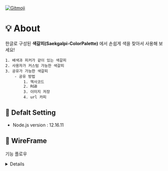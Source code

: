 <a href="https://gitmoji.carloscuesta.me">
  <img src="https://img.shields.io/badge/gitmoji-%20😜%20😍-FFDD67.svg?style=flat-square" alt="Gitmoji">
</a> 

# 💡 About
한글로 구성된 **색갈피(Saekgalpi-ColorPalette)** 에서 손쉽게 색을 찾아서 사용해 보세요!
```
1. 배색과 피커가 같이 있는 색갈피
2. 사용자가 커스텀 가능한 색갈피
3. 공유가 가능한 색갈피
    - 공유 방법
        1. 헥사코드
        2. RGB
        3. 이미지 저장
        4. url 카피
```

## 🔨 Defalt Setting
* Node.js version : 12.16.11

## 📝 WireFrame
기능 플로우
<details>
<summery> </summery>
<img src="https://user-images.githubusercontent.com/59815596/86088603-9f39e180-bae1-11ea-9583-6ba707aacdc2.png"></img>
</details>


